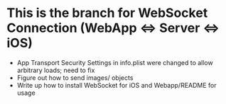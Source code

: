# This is the branch for WebSocket Connection (WebApp <=> Server <=> iOS)
* App Transport Security Settings in info.plist were changed to allow arbitrary loads; need to fix
* Figure out how to send images/ objects
* Write up how to install WebSocket for iOS and Webapp/README for usage
